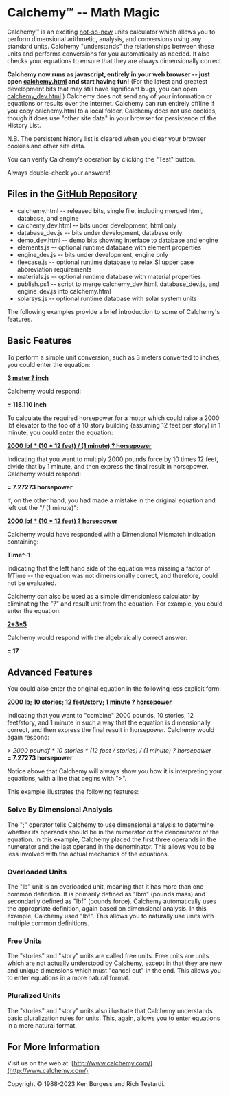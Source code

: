 Calchemy™ -- Math Magic
=======================

Calchemy™ is an exciting [not-so-new](https://github.com/rtestardi/calchemy/wiki/The-History-of-Calchemy%E2%84%A2%2C-1988-to-Present)
units calculator which allows you to perform dimensional arithmetic, analysis, and conversions using any standard units.
Calchemy "understands" the relationships between these units and performs conversions for you automatically as needed.
It also checks your equations to ensure that they are always dimensionally correct.

**Calchemy now runs as javascript, entirely in your web browser -- just open [calchemy.html](https://rtestardi.github.io/calchemy/calchemy.html) and start having fun!**
(For the latest and greatest development bits that may still have significant bugs, you can open [calchemy_dev.html](https://rtestardi.github.io/calchemy/calchemy_dev.html).)
Calchemy does not send any of your information or equations or results over the Internet.
Calchemy can run entirely offline if you copy calchemy.html to a local folder.
Calchemy does not use cookies, though it does use "other site data" in your browser for persistence of the History List.

N.B. The persistent history list is cleared when you clear your browser cookies and other site data.

You can verify Calchemy's operation by clicking the "Test" button.

Always double-check your answers!

## Files in the [GitHub Repository](https://github.com/rtestardi/calchemy)

* calchemy.html -- released bits, single file, including merged html, database, and engine
* calchemy_dev.html -- bits under development, html only
* database_dev.js -- bits under development, database only
* demo_dev.html -- demo bits showing interface to database and engine
* elements.js -- optional runtime database with element properties
* engine_dev.js -- bits under development, engine only
* flexcase.js -- optional runtime database to relax SI upper case abbreviation requirements
* materials.js -- optional runtime database with material properties
* publish.ps1 -- script to merge calchemy_dev.html, database_dev.js, and engine_dev.js into calchemy.html
* solarsys.js -- optional runtime database with solar system units

The following examples provide a brief introduction to some of Calchemy's features.

## Basic Features

To perform a simple unit conversion, such as 3 meters converted to inches, you could enter the equation:

[**3 meter ? inch**](https://rtestardi.github.io/calchemy/calchemy.html?3%20meter%20%3F%20inch)

Calchemy would respond:

**= 118.110 inch**

To calculate the required horsepower for a motor which could raise a 2000 lbf elevator to the top of a 10 story building (assuming 12 feet per story) in 1 minute,
you could enter the equation:

[**2000 lbf * (10 * 12 feet) / (1 minute) ? horsepower**](https://rtestardi.github.io/calchemy/calchemy.html?2000%20lbf%20*%20%2810%20*%2012%20feet%29%20/%20%281%20minute%29%20%3F%20horsepower)

Indicating that you want to multiply 2000 pounds force by 10 times 12 feet, divide that by 1 minute, and then express the final result in horsepower.
Calchemy would respond:

**= 7.27273 horsepower**

If, on the other hand, you had made a mistake in the original equation and left out the "/ (1 minute)":

[**2000 lbf * (10 * 12 feet) ? horsepower**](https://rtestardi.github.io/calchemy/calchemy.html?2000%20lbf%20*%20%2810%20*%2012%20feet%29%20%3F%20horsepower)

Calchemy would have responded with a Dimensional Mismatch indication containing:

**Time^-1**

Indicating that the left hand side of the equation was missing a factor of 1/Time -- the equation was not dimensionally correct, and therefore, could not be evaluated.

Calchemy can also be used as a simple dimensionless calculator by eliminating the "?" and result unit from the equation. For example, you could enter the equation:

[**2+3\*5**](https://rtestardi.github.io/calchemy/calchemy.html?2+3*5)

Calchemy would respond with the algebraically correct answer:

**= 17**

## Advanced Features

You could also enter the original equation in the following less explicit form:

[**2000 lb; 10 stories; 12 feet/story; 1 minute ? horsepower**](https://rtestardi.github.io/calchemy/calchemy.html?2000%20lb%3B%2010%20stories%3B%2012%20feet/story%3B%201%20minute%20%3F%20horsepower)

Indicating that you want to "combine" 2000 pounds, 10 stories, 12 feet/story, and 1 minute in such a way that the equation is dimensionally correct,
and then express the final result in horsepower. Calchemy would again respond:

*&gt; 2000 poundf * 10 stories * (12 foot / stories) / (1 minute) ? horsepower*
<br>**= 7.27273 horsepower**

Notice above that Calchemy will always show you how it is interpreting your equations, with a line that begins with "&gt;".

This example illustrates the following features:

### Solve By Dimensional Analysis
The ";" operator tells Calchemy to use dimensional analysis to determine whether its operands should be in the numerator or the denominator of the equation.
In this example, Calchemy placed the first three operands in the numerator and the last operand in the denominator.
This allows you to be less involved with the actual mechanics of the equations.

### Overloaded Units
The "lb" unit is an overloaded unit, meaning that it has more than one common definition.
It is primarily defined as "lbm" (pounds mass) and secondarily defined as "lbf" (pounds force).
Calchemy automatically uses the appropriate definition, again based on dimensional analysis.
In this example, Calchemy used "lbf". This allows you to naturally use units with multiple common definitions.

### Free Units
The "stories" and "story" units are called free units.
Free units are units which are not actually understood by Calchemy, except in that they are new and unique dimensions which must "cancel out" in the end.
This allows you to enter equations in a more natural format.

### Pluralized Units
The "stories" and "story" units also illustrate that Calchemy understands basic pluralization rules for units. This, again, allows you to enter equations in a more natural format.

## For More Information

Visit us on the web at: [http://www.calchemy.com/](http://www.calchemy.com/)

Copyright © 1988-2023 Ken Burgess and Rich Testardi.
